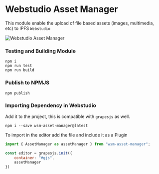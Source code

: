  # Webstudio Asset Manager

This module enable the upload of file based assets (images, multimedia, etc) to IPFS `Webstudio`

 ![Webstudio Asset Manager](https://github.com/webstudioso/wsm-asset-manager/actions/workflows/production.yml/badge.svg)

### Testing and Building Module
```
npm i
npm run test
npm run build
```

### Publish to NPMJS
```
npm publish
```

### Importing Dependency in Webstudio
Add it to the project, this is compatible with `grapesjs` as well.
```shell
npm i --save wsm-asset-manager@latest
```
To import in the editor add the file and include it as a Plugin
```js
import { AssetManager as assetManager } from "wsm-asset-manager";

const editor = grapesjs.init({
    container: "#gjs",
    assetManager
})
```